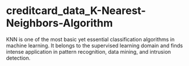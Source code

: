 # creditcard_data_K-Nearest-Neighbors-Algorithm
KNN is one of the most basic yet essential classification algorithms in machine learning. It belongs to the supervised learning domain and finds intense application in pattern recognition, data mining, and intrusion detection.
